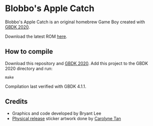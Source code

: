 # Blobbo's Apple Catch

Blobbo's Apple Catch is an original homebrew Game Boy created with [GBDK 2020](https://github.com/gbdk-2020). 

Download the latest ROM [here](https://github.com/bryantleee/blobbos-apple-catch/releases).

## How to compile
Download this repository and [GBDK 2020](https://github.com/gbdk-2020). Add this project to the GBDK 2020 directory and run:
```
make
```
Compilation last verified with GBDK 4.1.1.

## Credits
* Graphics and code developed by Bryant Lee
* [Physical release](https://drive.google.com/file/d/1SuSRxeb4GMKE__AFbagq8SFiUG_N7MgH/view) sticker artwork done by [Carolyne Tan](https://carolynetan.squarespace.com/)
